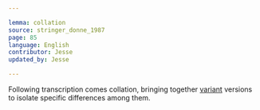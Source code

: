 ```yaml
---

lemma: collation
source: stringer_donne_1987
page: 85
language: English
contributor: Jesse
updated_by: Jesse

---
```


Following transcription comes collation, bringing together [variant](variant.html) versions to isolate specific differences among them.
